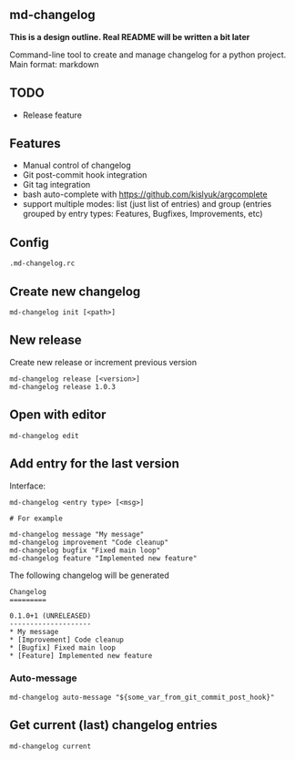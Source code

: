 md-changelog
------------

**This is a design outline. Real README will be written a bit later**

Command-line tool to create and manage changelog for a python project.
Main format: markdown

## TODO

* Release feature


## Features

* Manual control of changelog
* Git post-commit hook integration
* Git tag integration
* bash auto-complete with https://github.com/kislyuk/argcomplete
* support multiple modes: list (just list of entries) and group (entries grouped by entry types: Features, Bugfixes, Improvements, etc)

## Config

    .md-changelog.rc


## Create new changelog

    md-changelog init [<path>]

## New release

Create new release or increment previous version

    md-changelog release [<version>]
    md-changelog release 1.0.3
    
## Open with editor

    md-changelog edit
    
    
## Add entry for the last version

Interface:

    md-changelog <entry type> [<msg>]
    
    # For example
    
    md-changelog message "My message"
    md-changelog improvement "Code cleanup"
    md-changelog bugfix "Fixed main loop"
    md-changelog feature "Implemented new feature"
    
The following changelog will be generated

    Changelog
    =========
    
    0.1.0+1 (UNRELEASED)
    --------------------
    * My message
    * [Improvement] Code cleanup
    * [Bugfix] Fixed main loop
    * [Feature] Implemented new feature


### Auto-message

    md-changelog auto-message "${some_var_from_git_commit_post_hook}"
    

## Get current (last) changelog entries

    md-changelog current